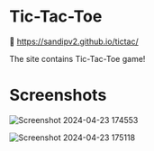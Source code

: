# Tic-Tac-Toe
🔗 https://sandipv2.github.io/tictac/

The site contains Tic-Tac-Toe game!

# Screenshots

![Screenshot 2024-04-23 174553](https://github.com/Sandipv2/tictac/assets/133853703/cedee345-243b-4fbe-b99b-1f137b1308f0)

![Screenshot 2024-04-23 175118](https://github.com/Sandipv2/tictac/assets/133853703/3e50b540-7cd9-47ca-82f3-1f143f776978)
